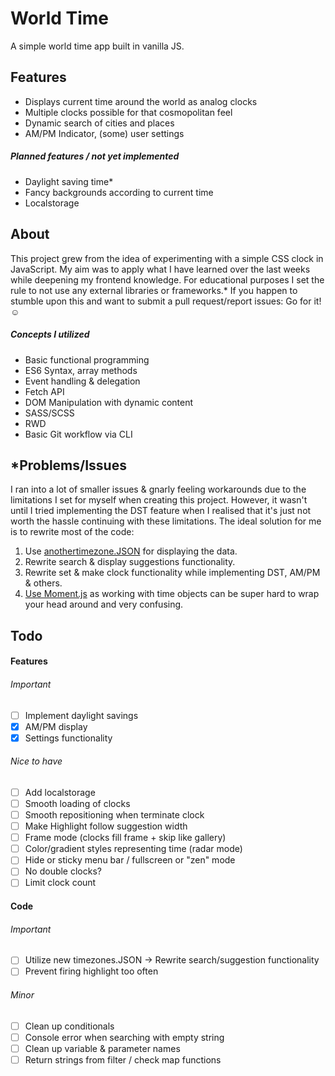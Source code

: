 # World Time

A simple world time app built in vanilla JS.

## Features

- Displays current time around the world as analog clocks
- Multiple clocks possible for that cosmopolitan feel
- Dynamic search of cities and places
- AM/PM Indicator, (some) user settings

##### Planned features / not yet implemented

- Daylight saving time\*
- Fancy backgrounds according to current time
- Localstorage

## About

This project grew from the idea of experimenting with a simple CSS clock in JavaScript. My aim was to apply what I have learned over the last weeks while deepening my frontend knowledge. For educational purposes I set the rule to not use any external libraries or frameworks.\*
If you happen to stumble upon this and want to submit a pull request/report issues: Go for it! ☺

##### Concepts I utilized

- Basic functional programming
- ES6 Syntax, array methods
- Event handling & delegation
- Fetch API
- DOM Manipulation with dynamic content
- SASS/SCSS
- RWD
- Basic Git workflow via CLI

## \*Problems/Issues

I ran into a lot of smaller issues & gnarly feeling workarounds due to the limitations I set for myself when creating this project. However, it wasn't until I tried implementing the DST feature when I realised that it's just not worth the hassle continuing with these limitations. The ideal solution for me is to rewrite most of the code:

1. Use [another](https://github.com/dmfilipenko/timezones.json)[timezone.JSON](http://worldtimeapi.org/api/timezone) for displaying the data.
2. Rewrite search & display suggestions functionality.
3. Rewrite set & make clock functionality while implementing DST, AM/PM & others.
4. [Use Moment.js](https://momentjs.com/) as working with time objects can be super hard to wrap your head around and very confusing.

## Todo

#### Features

###### Important

- [ ] Implement daylight savings
- [x] AM/PM display
- [x] Settings functionality

###### Nice to have

- [ ] Add localstorage
- [ ] Smooth loading of clocks
- [ ] Smooth repositioning when terminate clock
- [ ] Make Highlight follow suggestion width
- [ ] Frame mode (clocks fill frame + skip like gallery)
- [ ] Color/gradient styles representing time (radar mode)
- [ ] Hide or sticky menu bar / fullscreen or "zen" mode
- [ ] No double clocks?
- [ ] Limit clock count

#### Code

###### Important

- [ ] Utilize new timezones.JSON -> Rewrite search/suggestion functionality
- [ ] Prevent firing highlight too often

###### Minor

- [ ] Clean up conditionals
- [ ] Console error when searching with empty string
- [ ] Clean up variable & parameter names
- [ ] Return strings from filter / check map functions
